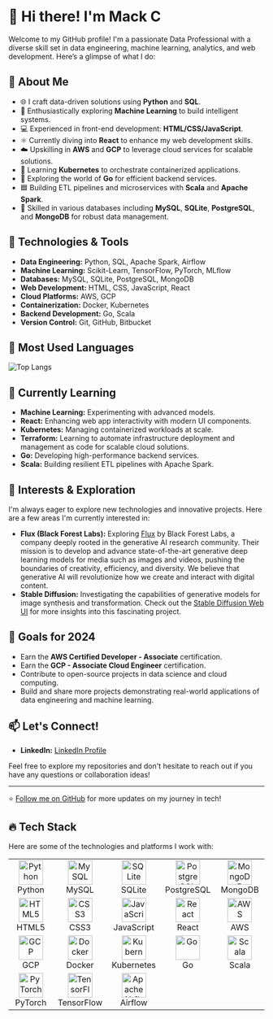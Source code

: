 # 👋 Hi there! I'm Mack C

Welcome to my GitHub profile! I'm a passionate Data Professional with a diverse skill set in data engineering, machine learning, analytics, and web development. Here’s a glimpse of what I do:

## 🚀 About Me

- 🌐 I craft data-driven solutions using **Python** and **SQL**.
- 🤖 Enthusiastically exploring **Machine Learning** to build intelligent systems.
- 💻 Experienced in front-end development: **HTML/CSS/JavaScript**.
- ⚛️ Currently diving into **React** to enhance my web development skills.
- ☁️ Upskilling in **AWS** and **GCP** to leverage cloud services for scalable solutions.
- 🐳 Learning **Kubernetes** to orchestrate containerized applications.
- 🐹 Exploring the world of **Go** for efficient backend services.
- 🟦 Building ETL pipelines and microservices with **Scala** and **Apache Spark**.
- 💾 Skilled in various databases including **MySQL**, **SQLite**, **PostgreSQL**, and **MongoDB** for robust data management.

## 🔧 Technologies & Tools

- **Data Engineering:** Python, SQL, Apache Spark, Airflow
- **Machine Learning:** Scikit-Learn, TensorFlow, PyTorch, MLflow
- **Databases:** MySQL, SQLite, PostgreSQL, MongoDB
- **Web Development:** HTML, CSS, JavaScript, React
- **Cloud Platforms:** AWS, GCP
- **Containerization:** Docker, Kubernetes
- **Backend Development:** Go, Scala
- **Version Control:** Git, GitHub, Bitbucket

## 🌟 Most Used Languages

![Top Langs](https://github-readme-stats.vercel.app/api/top-langs/?username=mackcesar&layout=compact&hide=css&theme=radical)


## 🌱 Currently Learning

- **Machine Learning:** Experimenting with advanced models.
- **React:** Enhancing web app interactivity with modern UI components.
- **Kubernetes:** Managing containerized workloads at scale.
- **Terraform:** Learning to automate infrastructure deployment and management as code for scalable cloud solutions.
- **Go:** Developing high-performance backend services.
- **Scala:** Building resilient ETL pipelines with Apache Spark.

## 🧠 Interests & Exploration

I'm always eager to explore new technologies and innovative projects. Here are a few areas I'm currently interested in:

- **Flux (Black Forest Labs):** Exploring [Flux](https://github.com/black-forest-labs/flux) by Black Forest Labs, a company deeply rooted in the generative AI research community. Their mission is to develop and advance state-of-the-art generative deep learning models for media such as images and videos, pushing the boundaries of creativity, efficiency, and diversity. We believe that generative AI will revolutionize how we create and interact with digital content.
- **Stable Diffusion:** Investigating the capabilities of generative models for image synthesis and transformation. Check out the [Stable Diffusion Web UI](https://github.com/AUTOMATIC1111/stable-diffusion-webui) for more insights into this fascinating project.

## 🎯 Goals for 2024

- Earn the **AWS Certified Developer - Associate** certification.
- Earn the **GCP - Associate Cloud Engineer** certification.
- Contribute to open-source projects in data science and cloud computing.
- Build and share more projects demonstrating real-world applications of data engineering and machine learning.

## 📫 Let's Connect!

- **LinkedIn:** [LinkedIn Profile](https://www.linkedin.com/in/mackcesar)


Feel free to explore my repositories and don't hesitate to reach out if you have any questions or collaboration ideas!

---

⭐️ [Follow me on GitHub](https://github.com/mackcesar) for more updates on my journey in tech!

## 🔥 Tech Stack

Here are some of the technologies and platforms I work with:

<div align="center">
  <table>
    <tr>
      <td align="center" width="96">
        <a href="#python">
          <img src="https://cdn.jsdelivr.net/gh/devicons/devicon/icons/python/python-original.svg" width="48" height="48" alt="Python" />
        </a>
        <br>Python
      </td>
      <td align="center" width="96">
        <a href="#mysql">
          <img src="https://cdn.jsdelivr.net/gh/devicons/devicon/icons/mysql/mysql-original.svg" width="48" height="48" alt="MySQL" />
        </a>
        <br>MySQL
      </td>
      <td align="center" width="96">
        <a href="#sqlite">
          <img src="https://cdn.jsdelivr.net/gh/devicons/devicon/icons/sqlite/sqlite-original.svg" width="48" height="48" alt="SQLite" />
        </a>
        <br>SQLite
      </td>
      <td align="center" width="96">
        <a href="#postgresql">
          <img src="https://cdn.jsdelivr.net/gh/devicons/devicon/icons/postgresql/postgresql-original.svg" width="48" height="48" alt="PostgreSQL" />
        </a>
        <br>PostgreSQL
      </td>
      <td align="center" width="96">
        <a href="#mongodb">
          <img src="https://cdn.jsdelivr.net/gh/devicons/devicon/icons/mongodb/mongodb-original.svg" width="48" height="48" alt="MongoDB" />
        </a>
        <br>MongoDB
      </td>
    </tr>
    <tr>
      <td align="center" width="96">
        <a href="#html">
          <img src="https://cdn.jsdelivr.net/gh/devicons/devicon/icons/html5/html5-original.svg" width="48" height="48" alt="HTML5" />
        </a>
        <br>HTML5
      </td>
      <td align="center" width="96">
        <a href="#css">
          <img src="https://cdn.jsdelivr.net/gh/devicons/devicon/icons/css3/css3-original.svg" width="48" height="48" alt="CSS3" />
        </a>
        <br>CSS3
      </td>
      <td align="center" width="96">
        <a href="#javascript">
          <img src="https://cdn.jsdelivr.net/gh/devicons/devicon/icons/javascript/javascript-original.svg" width="48" height="48" alt="JavaScript" />
        </a>
        <br>JavaScript
      </td>
      <td align="center" width="96">
        <a href="#react">
          <img src="https://cdn.jsdelivr.net/gh/devicons/devicon/icons/react/react-original.svg" width="48" height="48" alt="React" />
        </a>
        <br>React
      </td>
      <td align="center" width="96">
  <a href="#aws">
    <img src="https://cdn.jsdelivr.net/gh/devicons/devicon/icons/amazonwebservices/amazonwebservices-original-wordmark.svg" width="48" height="48" alt="AWS" />
  </a>
  <br>AWS
</td>
    </tr>
    <tr>
      <td align="center" width="96">
        <a href="#gcp">
          <img src="https://cdn.jsdelivr.net/gh/devicons/devicon/icons/googlecloud/googlecloud-original.svg" width="48" height="48" alt="GCP" />
        </a>
        <br>GCP
      </td>
      <td align="center" width="96">
        <a href="#docker">
          <img src="https://cdn.jsdelivr.net/gh/devicons/devicon/icons/docker/docker-original.svg" width="48" height="48" alt="Docker" />
        </a>
        <br>Docker
      </td>
      <td align="center" width="96">
        <a href="#kubernetes">
          <img src="https://cdn.jsdelivr.net/gh/devicons/devicon/icons/kubernetes/kubernetes-plain.svg" width="48" height="48" alt="Kubernetes" />
        </a>
        <br>Kubernetes
      </td>
      <td align="center" width="96">
        <a href="#go">
          <img src="https://cdn.jsdelivr.net/gh/devicons/devicon/icons/go/go-original.svg" width="48" height="48" alt="Go" />
        </a>
        <br>Go
      </td>
      <td align="center" width="96">
        <a href="#scala">
          <img src="https://cdn.jsdelivr.net/gh/devicons/devicon/icons/scala/scala-original.svg" width="48" height="48" alt="Scala" />
        </a>
        <br>Scala
      </td>
    </tr>
    <tr>
      <td align="center" width="96">
        <a href="#pytorch">
          <img src="https://cdn.jsdelivr.net/gh/devicons/devicon/icons/pytorch/pytorch-original.svg" width="48" height="48" alt="PyTorch" />
        </a>
        <br>PyTorch
      </td>
      <td align="center" width="96">
        <a href="#tensorflow">
          <img src="https://cdn.jsdelivr.net/gh/devicons/devicon/icons/tensorflow/tensorflow-original.svg" width="48" height="48" alt="TensorFlow" />
        </a>
        <br>TensorFlow
      </td>
      <td align="center" width="96">
        <a href="#airflow">
          <img src="https://cdn.jsdelivr.net/gh/devicons/devicon@latest/icons/apacheairflow/apacheairflow-original.svg" width="48" height="48" alt="Apache Airflow" />
          </a>
        <br>Airflow
      </td>
    </tr>
  </table>
</div>
